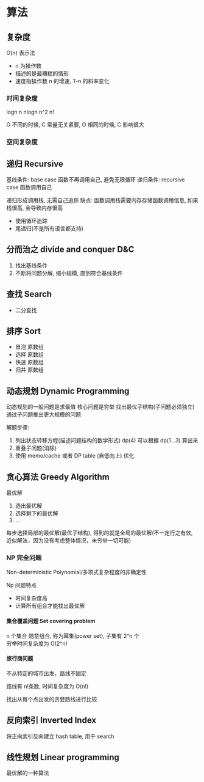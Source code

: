 # 算法

## 复杂度

O(n) 表示法

- n 为操作数
- 描述的是最糟糕的情形
- 速度指操作数 n 的增速, T-n 的斜率变化

### 时间复杂度

logn
n
nlogn
n^2
n!

O 不同的时候, C 常量无关紧要, O 相同的时候, C 影响很大

### 空间复杂度

## 递归 Recursive

基线条件: base case 函数不再调用自己, 避免无限循环
递归条件: recursive case 函数调用自己

递归形成调用栈, 无需自己追踪
缺点: 函数调用栈需要内存存储函数调用信息, 如果栈很高, 会导致内存很高

- 使用循环追踪
- 尾递归(不是所有语言都支持)

## 分而治之 divide and conquer D&C

1. 找出基线条件
2. 不断将问题分解, 缩小规模, 直到符合基线条件

## 查找 Search

- 二分查找

## 排序 Sort

- 冒泡 原数组
- 选择 原数组
- 快速 原数组
- 归并 原数组

## 动态规划 Dynamic Programming

动态规划的一般问题是求最值
核心问题是穷举 找出最优子结构(子问题必须独立)  
通过子问题推出更大规模的问题

解题步骤:

1. 列出状态转移方程(描述问题结构的数学形式)  dp(4) 可以根据 dp(1...3) 算出来
2. 重叠子问题(消除)
3. 使用 memo/cache 或者 DP table (自低向上) 优化

## 贪心算法 Greedy Algorithm

最优解

1. 选出最优解
2. 选择剩下的最优解
3. ...

每步选择局部的最优解(最优子结构), 得到的就是全局的最优解(不一定行之有效, 近似解法，因为没有考虑整体情况，未穷举一切可能)

### NP 完全问题

Non-deterministic Polynomial/多项式复杂程度的非确定性

Np 问题特点

- 时间复杂度高
- 计算所有组合才能找出最优解

#### 集合覆盖问题 Set covering problem

n 个集合
随意组合, 称为幂集(power set), 子集有 2^n 个  
穷举时间复杂度为 O(2^n)  

#### 旅行商问题

不从特定的城市出发，路线不固定

路线有 n!条数, 时间复杂度为 O(n!)

找出从每个点出发的贪婪路线进行比较

## 反向索引 Inverted Index

将正向索引反向建立 hash table, 用于 search

## 线性规划 Linear programming

最优解的一种算法
